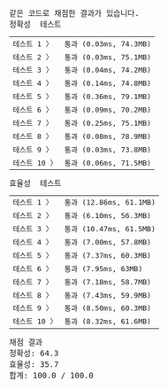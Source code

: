 <pre class="console-content"><div></div><div class="console-failed">같은 코드로 채점한 결과가 있습니다.</div><div class="console-message">정확성  테스트</div><table class="console-test-group" data-category="correctness"><tbody><tr data-testcase-id="30294"><td valign="top" class="td-label">테스트 1 <span>〉</span></td><td class="result passed">통과 (0.03ms, 74.3MB)</td></tr><tr data-testcase-id="30295"><td valign="top" class="td-label">테스트 2 <span>〉</span></td><td class="result passed">통과 (0.03ms, 75.1MB)</td></tr><tr data-testcase-id="30296"><td valign="top" class="td-label">테스트 3 <span>〉</span></td><td class="result passed">통과 (0.04ms, 74.2MB)</td></tr><tr data-testcase-id="30297"><td valign="top" class="td-label">테스트 4 <span>〉</span></td><td class="result passed">통과 (0.14ms, 74.8MB)</td></tr><tr data-testcase-id="33493"><td valign="top" class="td-label">테스트 5 <span>〉</span></td><td class="result passed">통과 (0.36ms, 79.1MB)</td></tr><tr data-testcase-id="33494"><td valign="top" class="td-label">테스트 6 <span>〉</span></td><td class="result passed">통과 (0.09ms, 70.2MB)</td></tr><tr data-testcase-id="33495"><td valign="top" class="td-label">테스트 7 <span>〉</span></td><td class="result passed">통과 (0.25ms, 75.1MB)</td></tr><tr data-testcase-id="33496"><td valign="top" class="td-label">테스트 8 <span>〉</span></td><td class="result passed">통과 (0.08ms, 78.9MB)</td></tr><tr data-testcase-id="33497"><td valign="top" class="td-label">테스트 9 <span>〉</span></td><td class="result passed">통과 (0.03ms, 73.8MB)</td></tr><tr data-testcase-id="33498"><td valign="top" class="td-label">테스트 10 <span>〉</span></td><td class="result passed">통과 (0.06ms, 71.5MB)</td></tr></tbody></table><div class="console-message">효율성  테스트</div><table class="console-test-group" data-category="effectiveness"><tbody><tr data-testcase-id="33483"><td valign="top" class="td-label">테스트 1 <span>〉</span></td><td class="result passed">통과 (12.86ms, 61.1MB)</td></tr><tr data-testcase-id="33484"><td valign="top" class="td-label">테스트 2 <span>〉</span></td><td class="result passed">통과 (6.10ms, 56.3MB)</td></tr><tr data-testcase-id="33485"><td valign="top" class="td-label">테스트 3 <span>〉</span></td><td class="result passed">통과 (10.47ms, 61.5MB)</td></tr><tr data-testcase-id="33486"><td valign="top" class="td-label">테스트 4 <span>〉</span></td><td class="result passed">통과 (7.00ms, 57.8MB)</td></tr><tr data-testcase-id="33487"><td valign="top" class="td-label">테스트 5 <span>〉</span></td><td class="result passed">통과 (7.37ms, 60.3MB)</td></tr><tr data-testcase-id="33488"><td valign="top" class="td-label">테스트 6 <span>〉</span></td><td class="result passed">통과 (7.95ms, 63MB)</td></tr><tr data-testcase-id="33489"><td valign="top" class="td-label">테스트 7 <span>〉</span></td><td class="result passed">통과 (7.18ms, 58.7MB)</td></tr><tr data-testcase-id="33490"><td valign="top" class="td-label">테스트 8 <span>〉</span></td><td class="result passed">통과 (7.43ms, 59.9MB)</td></tr><tr data-testcase-id="33491"><td valign="top" class="td-label">테스트 9 <span>〉</span></td><td class="result passed">통과 (8.50ms, 60.3MB)</td></tr><tr data-testcase-id="33492"><td valign="top" class="td-label">테스트 10 <span>〉</span></td><td class="result passed">통과 (8.32ms, 61.6MB)</td></tr></tbody></table><div class="console-heading">채점 결과</div><div class="console-message">정확성: 64.3</div><div class="console-message">효율성: 35.7</div><div class="console-message">합계: 100.0 / 100.0</div></pre>